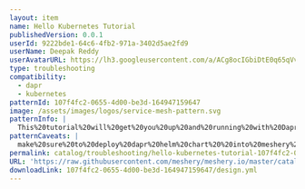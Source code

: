 ```yaml
---
layout: item
name: Hello Kubernetes Tutorial
publishedVersion: 0.0.1
userId: 9222bde1-64c6-4fb2-971a-3402d5ae2fd9
userName: Deepak Reddy
userAvatarURL: https://lh3.googleusercontent.com/a/ACg8ocIGbiDtE0q65qVvAUdzHw8Qky81rM0kSAknIqbgysfDCw=s96-c
type: troubleshooting
compatibility:
  - dapr
  - kubernetes
patternId: 107f4fc2-0655-4d00-be3d-164947159647
image: /assets/images/logos/service-mesh-pattern.svg
patternInfo: |
  This%20tutorial%20will%20get%20you%20up%20and%20running%20with%20Dapr%20in%20a%20Kubernetes%20cluster.%20You%20will%20be%20deploying%20the%20same%20applications%20from%20Hello%20World.%20To%20recap%2C%20the%20Python%20App%20generates%20messages%20and%20the%20Node%20app%20consumes%20and%20persists%20them.
patternCaveats: |
  make%20sure%20to%20deploy%20dapr%20helm%20chart%20%20into%20meshery%20playground%20%20before%20deplying%20this%20%20application%20including%20crd's%20%2C%20so%20that%20native%20dapr%20objects%20can%20come%20into%20consideration%20
permalink: catalog/troubleshooting/hello-kubernetes-tutorial-107f4fc2-0655-4d00-be3d-164947159647.html
URL: 'https://raw.githubusercontent.com/meshery/meshery.io/master/catalog/107f4fc2-0655-4d00-be3d-164947159647/0.0.1/design.yml'
downloadLink: 107f4fc2-0655-4d00-be3d-164947159647/design.yml
---
```

